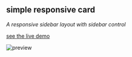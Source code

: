 ## simple responsive card
_A responsive sidebar layout with sidebar control_

[see the live demo](https://ehsanmavaei.github.io/simple-sidebar-layout/)   

![preview](https://user-images.githubusercontent.com/23872775/104806563-bc1fd300-57ed-11eb-8c65-90a33c2f4cac.jpg)

